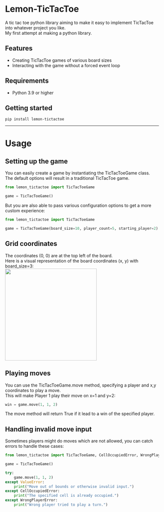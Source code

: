 # Lemon-TicTacToe
A tic tac toe python library aiming to make it easy to implement TicTacToe into whatever project you like.  
My first attempt at making a python library.

## Features
- Creating TicTacToe games of various board sizes
- Interacting with the game without a forced event loop

## Requirements
- Python 3.9 or higher

## Getting started
```
pip install lemon-tictactoe
```

---

# Usage
## Setting up the game
You can easily create a game by instantiating the TicTacToeGame class.  
The default options will result in a traditional TicTacToe game.  
```py
from lemon_tictactoe import TicTacToeGame

game = TicTacToeGame()
```

But you are also able to pass various configuration options to get a more custom experience:  
```py
from lemon_tictactoe import TicTacToeGame

game = TicTacToeGame(board_size=10, player_count=5, starting_player=2)
```

## Grid coordinates
The coordinates (0, 0) are at the top left of the board.  
Here is a visual representation of the board coordinates (x, y) with board_size=3:  
<img src="/images/TicTacToe_Grid.png" width="300" height="300">

## Playing moves
You can use the TicTacToeGame.move method, specifying a player and x,y coordinates to play a move.  
This will make Player 1 play their move on x=1 and y=2:  
```py
win = game.move(1, 1, 2)
```
The move method will return True if it lead to a win of the specified player.  

## Handling invalid move input
Sometimes players might do moves which are not allowed, you can catch errors to handle these cases:  
```py
from lemon_tictactoe import TicTacToeGame, CellOccupiedError, WrongPlayerError

game = TicTacToeGame()

try:
    game.move(1, 1, 2)
except ValueError:
    print("Move out of bounds or otherwise invalid input.")
except CellOccupiedError:
    print("The specified cell is already occupied.")
except WrongPlayerError:
    print("Wrong player tried to play a turn.")
```
